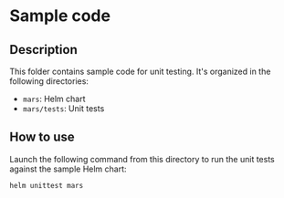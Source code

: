 # Sample code

## Description

This folder contains sample code for unit testing. It's organized in the following directories:

- `mars`: Helm chart
- `mars/tests`: Unit tests

## How to use

Launch the following command from this directory to run the unit tests against the sample Helm chart:

`helm unittest mars`
